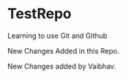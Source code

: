 # TestRepo
Learning to use Git and Github

New Changes Added in this Repo.


New Changes added by Vaibhav. 

